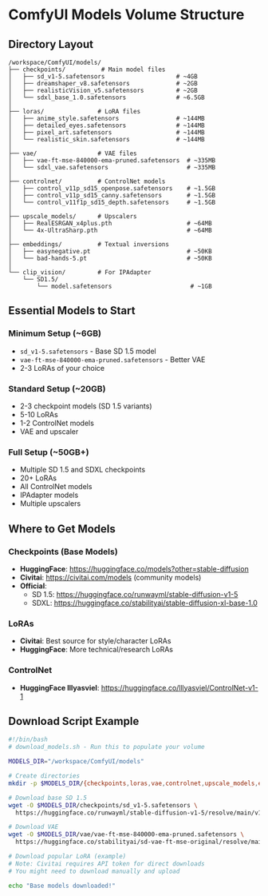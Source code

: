 # ComfyUI Models Volume Structure

## Directory Layout
```
/workspace/ComfyUI/models/
├── checkpoints/          # Main model files
│   ├── sd_v1-5.safetensors                    # ~4GB
│   ├── dreamshaper_v8.safetensors             # ~2GB
│   ├── realisticVision_v5.safetensors         # ~2GB
│   └── sdxl_base_1.0.safetensors              # ~6.5GB
│
├── loras/               # LoRA files  
│   ├── anime_style.safetensors                # ~144MB
│   ├── detailed_eyes.safetensors              # ~144MB
│   ├── pixel_art.safetensors                  # ~144MB
│   └── realistic_skin.safetensors             # ~144MB
│
├── vae/                 # VAE files
│   ├── vae-ft-mse-840000-ema-pruned.safetensors  # ~335MB
│   └── sdxl_vae.safetensors                      # ~335MB
│
├── controlnet/          # ControlNet models
│   ├── control_v11p_sd15_openpose.safetensors    # ~1.5GB
│   ├── control_v11p_sd15_canny.safetensors       # ~1.5GB
│   └── control_v11f1p_sd15_depth.safetensors     # ~1.5GB
│
├── upscale_models/      # Upscalers
│   ├── RealESRGAN_x4plus.pth                     # ~64MB
│   └── 4x-UltraSharp.pth                         # ~64MB
│
├── embeddings/          # Textual inversions
│   ├── easynegative.pt                           # ~50KB
│   └── bad-hands-5.pt                            # ~50KB
│
└── clip_vision/         # For IPAdapter
    └── SD1.5/
        └── model.safetensors                      # ~1GB
```

## Essential Models to Start

### Minimum Setup (~6GB)
- `sd_v1-5.safetensors` - Base SD 1.5 model
- `vae-ft-mse-840000-ema-pruned.safetensors` - Better VAE
- 2-3 LoRAs of your choice

### Standard Setup (~20GB)
- 2-3 checkpoint models (SD 1.5 variants)
- 5-10 LoRAs
- 1-2 ControlNet models
- VAE and upscaler

### Full Setup (~50GB+)
- Multiple SD 1.5 and SDXL checkpoints
- 20+ LoRAs
- All ControlNet models
- IPAdapter models
- Multiple upscalers

## Where to Get Models

### Checkpoints (Base Models)
- **HuggingFace**: https://huggingface.co/models?other=stable-diffusion
- **Civitai**: https://civitai.com/models (community models)
- **Official**: 
  - SD 1.5: https://huggingface.co/runwayml/stable-diffusion-v1-5
  - SDXL: https://huggingface.co/stabilityai/stable-diffusion-xl-base-1.0

### LoRAs
- **Civitai**: Best source for style/character LoRAs
- **HuggingFace**: More technical/research LoRAs

### ControlNet
- **HuggingFace lllyasviel**: https://huggingface.co/lllyasviel/ControlNet-v1-1

## Download Script Example
```bash
#!/bin/bash
# download_models.sh - Run this to populate your volume

MODELS_DIR="/workspace/ComfyUI/models"

# Create directories
mkdir -p $MODELS_DIR/{checkpoints,loras,vae,controlnet,upscale_models,embeddings}

# Download base SD 1.5
wget -O $MODELS_DIR/checkpoints/sd_v1-5.safetensors \
  https://huggingface.co/runwayml/stable-diffusion-v1-5/resolve/main/v1-5-pruned-emaonly.safetensors

# Download VAE
wget -O $MODELS_DIR/vae/vae-ft-mse-840000-ema-pruned.safetensors \
  https://huggingface.co/stabilityai/sd-vae-ft-mse-original/resolve/main/vae-ft-mse-840000-ema-pruned.safetensors

# Download popular LoRA (example)
# Note: Civitai requires API token for direct downloads
# You might need to download manually and upload

echo "Base models downloaded!"
```